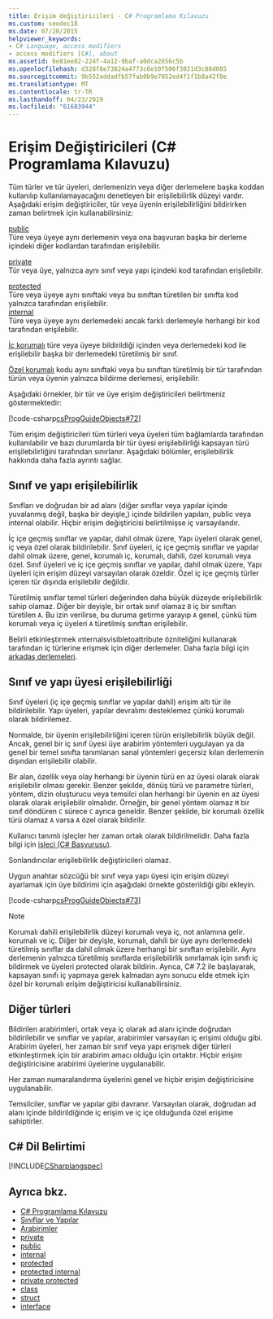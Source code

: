 ```yaml
---
title: Erişim değiştiricileri - C# Programlama Kılavuzu
ms.custom: seodec18
ms.date: 07/20/2015
helpviewer_keywords:
- C# Language, access modifiers
- access modifiers [C#], about
ms.assetid: 6e81ee82-224f-4a12-9baf-a0dca2656c5b
ms.openlocfilehash: d328f8e73824a4773c6e10f506f3021d3c88d085
ms.sourcegitcommit: 9b552addadfb57fab0b9e7852ed4f1f1b8a42f8e
ms.translationtype: MT
ms.contentlocale: tr-TR
ms.lasthandoff: 04/23/2019
ms.locfileid: "61683944"
---
```

# <a name="access-modifiers-c-programming-guide"></a>Erişim Değiştiricileri (C# Programlama Kılavuzu)
Tüm türler ve tür üyeleri, derlemenizin veya diğer derlemelere başka koddan kullanılıp kullanılamayacağını denetleyen bir erişilebilirlik düzeyi vardır. Aşağıdaki erişim değiştiriciler, tür veya üyenin erişilebilirliğini bildirirken zaman belirtmek için kullanabilirsiniz:  
  
 [public](../../../csharp/language-reference/keywords/public.md)  
 Türe veya üyeye aynı derlemenin veya ona başvuran başka bir derleme içindeki diğer kodlardan tarafından erişilebilir. 
  
 [private](../../../csharp/language-reference/keywords/private.md)  
 Tür veya üye, yalnızca aynı sınıf veya yapı içindeki kod tarafından erişilebilir.  
  
 [protected](../../../csharp/language-reference/keywords/protected.md)  
 Türe veya üyeye aynı sınıftaki veya bu sınıftan türetilen bir sınıfta kod yalnızca tarafından erişilebilir.  
 [internal](../../../csharp/language-reference/keywords/internal.md)  
 Türe veya üyeye aynı derlemedeki ancak farklı derlemeyle herhangi bir kod tarafından erişilebilir.  
  
 [İç korumalı](../../../csharp/language-reference/keywords/protected-internal.md) türe veya üyeye bildirildiği içinden veya derlemedeki kod ile erişilebilir başka bir derlemedeki türetilmiş bir sınıf. 

 [Özel korumalı](../../../csharp/language-reference/keywords/private-protected.md) kodu aynı sınıftaki veya bu sınıftan türetilmiş bir tür tarafından türün veya üyenin yalnızca bildirme derlemesi, erişilebilir.
  
 Aşağıdaki örnekler, bir tür ve üye erişim değiştiricileri belirtmeniz göstermektedir:  
  
 [!code-csharp[csProgGuideObjects#72](~/samples/snippets/csharp/VS_Snippets_VBCSharp/csProgGuideObjects/CS/Objects.cs#72)]  
  
 Tüm erişim değiştiricileri tüm türleri veya üyeleri tüm bağlamlarda tarafından kullanılabilir ve bazı durumlarda bir tür üyesi erişilebilirliği kapsayan türü erişilebilirliğini tarafından sınırlanır. Aşağıdaki bölümler, erişilebilirlik hakkında daha fazla ayrıntı sağlar.  
  
## <a name="class-and-struct-accessibility"></a>Sınıf ve yapı erişilebilirlik  
 Sınıfları ve doğrudan bir ad alanı (diğer sınıflar veya yapılar içinde yuvalanmış değil, başka bir deyişle,) içinde bildirilen yapıları, public veya internal olabilir. Hiçbir erişim değiştiricisi belirtilmişse iç varsayılandır.  
  
 İç içe geçmiş sınıflar ve yapılar, dahil olmak üzere, Yapı üyeleri olarak genel, iç veya özel olarak bildirilebilir. Sınıf üyeleri, iç içe geçmiş sınıflar ve yapılar dahil olmak üzere, genel, korumalı iç, korumalı, dahili, özel korumalı veya özel. Sınıf üyeleri ve iç içe geçmiş sınıflar ve yapılar, dahil olmak üzere, Yapı üyeleri için erişim düzeyi varsayılan olarak özeldir. Özel iç içe geçmiş türler içeren tür dışında erişilebilir değildir.  
  
 Türetilmiş sınıflar temel türleri değerinden daha büyük düzeyde erişilebilirlik sahip olamaz. Diğer bir deyişle, bir ortak sınıf olamaz `B` iç bir sınıftan türetilen `A`. Bu izin verilirse, bu duruma getirme yarayıp `A` genel, çünkü tüm korumalı veya iç üyeleri `A` türetilmiş sınıftan erişilebilir.  
  
 Belirli etkinleştirmek ınternalsvisibletoattribute özniteliğini kullanarak tarafından iç türlerine erişmek için diğer derlemeler. Daha fazla bilgi için [arkadaş derlemeleri](../../../standard/assembly/friend-assemblies.md).  
  
## <a name="class-and-struct-member-accessibility"></a>Sınıf ve yapı üyesi erişilebilirliği  
 Sınıf üyeleri (iç içe geçmiş sınıflar ve yapılar dahil) erişim altı tür ile bildirilebilir. Yapı üyeleri, yapılar devralımı desteklemez çünkü korumalı olarak bildirilemez.  
  
 Normalde, bir üyenin erişilebilirliğini içeren türün erişilebilirlik büyük değil. Ancak, genel bir iç sınıf üyesi üye arabirim yöntemleri uygulayan ya da genel bir temel sınıfta tanımlanan sanal yöntemleri geçersiz kılan derlemenin dışından erişilebilir olabilir.  
  
 Bir alan, özellik veya olay herhangi bir üyenin türü en az üyesi olarak olarak erişilebilir olması gerekir. Benzer şekilde, dönüş türü ve parametre türleri, yöntem, dizin oluşturucu veya temsilci olan herhangi bir üyenin en az üyesi olarak olarak erişilebilir olmalıdır. Örneğin, bir genel yöntem olamaz `M` bir sınıf döndüren `C` sürece `C` ayrıca geneldir. Benzer şekilde, bir korumalı özellik türü olamaz `A` varsa `A` özel olarak bildirilir.  
  
 Kullanıcı tanımlı işleçler her zaman ortak olarak bildirilmelidir. Daha fazla bilgi için [işleci (C# Başvurusu)](../../../csharp/language-reference/keywords/operator.md).  
  
 Sonlandırıcılar erişilebilirlik değiştiricileri olamaz.  
  
 Uygun anahtar sözcüğü bir sınıf veya yapı üyesi için erişim düzeyi ayarlamak için üye bildirimi için aşağıdaki örnekte gösterildiği gibi ekleyin.  
  
 [!code-csharp[csProgGuideObjects#73](~/samples/snippets/csharp/VS_Snippets_VBCSharp/csProgGuideObjects/CS/Objects.cs#73)]  
  
> [!NOTE]
>  Korumalı dahili erişilebilirlik düzeyi korumalı veya iç, not anlamına gelir. korumalı ve iç. Diğer bir deyişle, korumalı, dahili bir üye aynı derlemedeki türetilmiş sınıflar da dahil olmak üzere herhangi bir sınıftan erişilebilir. Aynı derlemenin yalnızca türetilmiş sınıflarda erişilebilirlik sınırlamak için sınıfı iç bildirmek ve üyeleri protected olarak bildirin. Ayrıca, C# 7.2 ile başlayarak, kapsayan sınıfı iç yapmaya gerek kalmadan aynı sonucu elde etmek için özel bir korumalı erişim değiştiricisi kullanabilirsiniz.  
  
## <a name="other-types"></a>Diğer türleri  
 Bildirilen arabirimleri, ortak veya iç olarak ad alanı içinde doğrudan bildirilebilir ve sınıflar ve yapılar, arabirimler varsayılan iç erişimi olduğu gibi. Arabirim üyeleri, her zaman bir sınıf veya yapı erişmek diğer türleri etkinleştirmek için bir arabirim amacı olduğu için ortaktır. Hiçbir erişim değiştiricisine arabirimi üyelerine uygulanabilir.  
  
 Her zaman numaralandırma üyelerini genel ve hiçbir erişim değiştiricisine uygulanabilir.  
  
 Temsilciler, sınıflar ve yapılar gibi davranır. Varsayılan olarak, doğrudan ad alanı içinde bildirildiğinde iç erişim ve iç içe olduğunda özel erişime sahiptirler.  
  
## <a name="c-language-specification"></a>C# Dil Belirtimi  
 [!INCLUDE[CSharplangspec](~/includes/csharplangspec-md.md)]  
  
## <a name="see-also"></a>Ayrıca bkz.

- [C# Programlama Kılavuzu](../../../csharp/programming-guide/index.md)
- [Sınıflar ve Yapılar](../../../csharp/programming-guide/classes-and-structs/index.md)
- [Arabirimler](../../../csharp/programming-guide/interfaces/index.md)
- [private](../../../csharp/language-reference/keywords/private.md)
- [public](../../../csharp/language-reference/keywords/public.md)
- [internal](../../../csharp/language-reference/keywords/internal.md)
- [protected](../../../csharp/language-reference/keywords/protected.md)
- [protected internal](../../../csharp/language-reference/keywords/protected-internal.md)
- [private protected](../../../csharp/language-reference/keywords/private-protected.md)
- [class](../../../csharp/language-reference/keywords/class.md)
- [struct](../../../csharp/language-reference/keywords/struct.md)
- [interface](../../../csharp/language-reference/keywords/interface.md)
